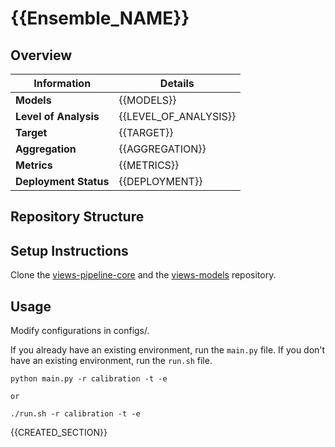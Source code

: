 # {{Ensemble_NAME}} 
## Overview


| Information         | Details                        |
|---------------------|--------------------------------|
| **Models** | {{MODELS}}                  |
| **Level of Analysis** | {{LEVEL_OF_ANALYSIS}}            |
| **Target**         | {{TARGET}} |
| **Aggregation**       |  {{AGGREGATION}}   |
| **Metrics**       |  {{METRICS}}    |
| **Deployment Status**       |  {{DEPLOYMENT}}    |

## Repository Structure

## Setup Instructions

Clone the [views-pipeline-core](https://github.com/views-platform/views-pipeline-core) and the [views-models](https://github.com/views-platform/views-models) repository.


## Usage
Modify configurations in configs/.

If you already have an existing environment, run the `main.py` file. If you don't have an existing environment, run the `run.sh` file. 

```
python main.py -r calibration -t -e

or

./run.sh -r calibration -t -e
```

{{CREATED_SECTION}}
